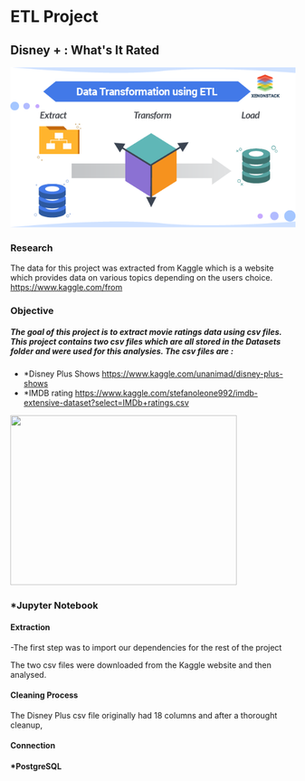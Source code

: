 # ETL Project

## Disney + : What's It Rated

![alt text](https://github.com/travisstowell/ETLProject/blob/main/image/etl.png "etl")



### Research 
The data for this project was extracted from Kaggle which is a website which provides data on various topics depending on the users choice. https://www.kaggle.com/from 

### Objective
##### The goal of this project is to extract movie ratings data using csv files. This project contains two csv files which are all stored in the Datasets folder and were used for this analysies. The csv files are :

* *Disney Plus Shows https://www.kaggle.com/unanimad/disney-plus-shows
* *IMDB rating https://www.kaggle.com/stefanoleone992/imdb-extensive-dataset?select=IMDb+ratings.csv

<img src="https://media.giphy.com/media/8bafPvbPipLWkKFFBV/giphy.gif" width="400" height="300" />

### *Jupyter Notebook

#### Extraction 
-The first step was to import our dependencies for the rest of the project 




The two csv files were downloaded from the Kaggle website and then analysed. 

#### Cleaning Process
The Disney Plus csv file originally had 18 columns and after a thorought cleanup, 

#### Connection


 

#### *PostgreSQL
